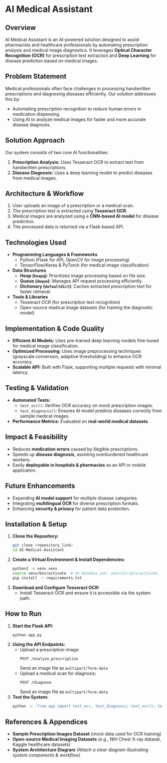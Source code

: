 # AI Medical Assistant

## Overview
AI Medical Assistant is an AI-powered solution designed to assist pharmacists and healthcare professionals by automating prescription analysis and medical image diagnostics. It leverages **Optical Character Recognition (OCR)** for prescription text extraction and **Deep Learning** for disease prediction based on medical images.

## Problem Statement
Medical professionals often face challenges in processing handwritten prescriptions and diagnosing diseases efficiently. Our solution addresses this by:
- Automating prescription recognition to reduce human errors in medication dispensing.
- Using AI to analyze medical images for faster and more accurate disease diagnosis.

## Solution Approach
Our system consists of two core AI functionalities:
1. **Prescription Analysis:** Uses Tesseract OCR to extract text from handwritten prescriptions.
2. **Disease Diagnosis:** Uses a deep learning model to predict diseases from medical images.

## Architecture & Workflow
1. User uploads an image of a prescription or a medical scan.
2. The prescription text is extracted using **Tesseract OCR**.
3. Medical images are analyzed using a **CNN-based AI model** for disease prediction.
4. The processed data is returned via a Flask-based API.

## Technologies Used
- **Programming Languages & Frameworks**
  - Python (Flask for API, OpenCV for image processing)
  - TensorFlow/Keras & PyTorch (for medical image classification)
- **Data Structures**
  - **Heap (`heapq`)**: Prioritizes image processing based on file size.
  - **Queue (`deque`)**: Manages API request processing efficiently.
  - **Dictionary (`defaultdict`)**: Caches extracted prescription text for faster retrieval.
- **Tools & Libraries**
  - Tesseract OCR (for prescription text recognition)
  - Open-source medical image datasets (for training the diagnostic model)

## Implementation & Code Quality
- **Efficient AI Models:** Uses pre-trained deep learning models fine-tuned for medical image classification.
- **Optimized Processing:** Uses image preprocessing techniques (grayscale conversion, adaptive thresholding) to enhance OCR accuracy.
- **Scalable API:** Built with Flask, supporting multiple requests with minimal latency.

## Testing & Validation
- **Automated Tests:**
  - `test_ocr()`: Verifies OCR accuracy on mock prescription images.
  - `test_diagnosis()`: Ensures AI model predicts diseases correctly from sample medical images.
- **Performance Metrics:** Evaluated on **real-world medical datasets**.

## Impact & Feasibility
- Reduces **medication errors** caused by illegible prescriptions.
- Speeds up **disease diagnosis**, assisting overburdened healthcare workers.
- Easily **deployable in hospitals & pharmacies** as an API or mobile application.

## Future Enhancements
- Expanding **AI model support** for multiple disease categories.
- Integrating **multilingual OCR** for diverse prescription formats.
- Enhancing **security & privacy** for patient data protection.

## Installation & Setup
1. **Clone the Repository:**
   ```bash
   git clone <repository_link>
   cd AI-Medical-Assistant
   ```
2. **Create a Virtual Environment & Install Dependencies:**
   ```bash
   python3 -m venv venv
   source venv/bin/activate  # On Windows use: venv\Scripts\activate
   pip install -r requirements.txt
   ```
3. **Download and Configure Tesseract OCR:**
   - Install Tesseract OCR and ensure it is accessible via the system path.

## How to Run
1. **Start the Flask API:**
   ```bash
   python app.py
   ```
2. **Using the API Endpoints:**
   - Upload a prescription image:
     ```
     POST /analyze_prescription
     ```
     Send an image file as `multipart/form-data`
   - Upload a medical scan for diagnosis:
     ```
     POST /diagnose
     ```
     Send an image file as `multipart/form-data`
3. **Test the System:**
   ```bash
   python -c 'from app import test_ocr, test_diagnosis; test_ocr(); test_diagnosis()'
   ```

## References & Appendices
- **Sample Prescription Images Dataset** (mock data used for OCR training)
- **Open-source Medical Imaging Datasets** (e.g., NIH Chest X-ray dataset, Kaggle healthcare datasets)
- **System Architecture Diagram** *(Attach a clear diagram illustrating system components & workflow)*



